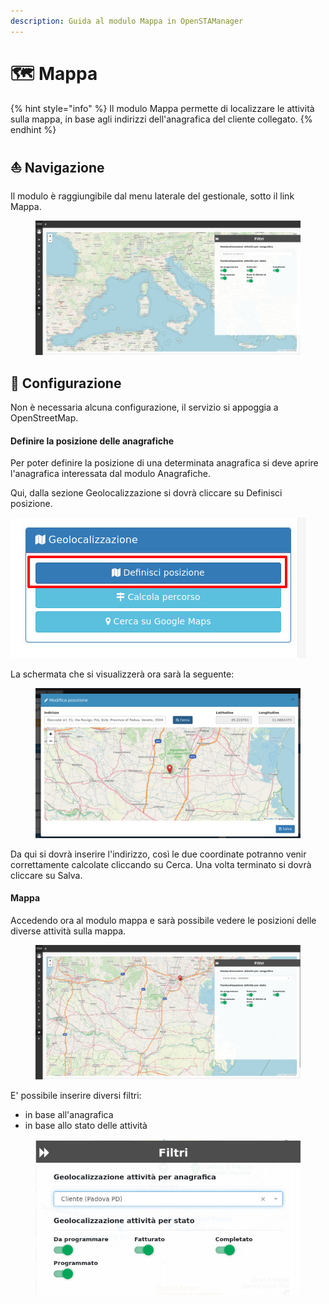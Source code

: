 ```yaml
---
description: Guida al modulo Mappa in OpenSTAManager
---
```


# 🗺️ Mappa

{% hint style="info" %}
Il modulo Mappa permette di localizzare le attività sulla mappa, in base agli indirizzi dell'anagrafica del cliente collegato.
{% endhint %}

## ⛵  Navigazione

Il modulo è raggiungibile dal menu laterale del gestionale, sotto il link Mappa.

<figure><img src="../../.gitbook/assets/immagine (270).png" alt=""><figcaption></figcaption></figure>

## 🔧 Configurazione

Non è necessaria alcuna configurazione, il servizio si appoggia a OpenStreetMap.

#### &#x20;Definire la posizione delle anagrafiche

Per poter definire la posizione di una determinata anagrafica si deve aprire l'anagrafica interessata dal modulo Anagrafiche.

Qui, dalla sezione Geolocalizzazione si dovrà cliccare su Definisci posizione.

&#x20;                                                            <img src="../../.gitbook/assets/immagine (718).png" alt="" data-size="original">

La schermata che si visualizzerà ora sarà la seguente:

<figure><img src="../../.gitbook/assets/immagine (271).png" alt=""><figcaption></figcaption></figure>

Da qui si dovrà inserire l'indirizzo, così le due coordinate potranno venir correttamente calcolate cliccando su Cerca. Una volta terminato si dovrà cliccare su Salva.

#### Mappa

Accedendo ora al modulo mappa e sarà possibile vedere le posizioni delle diverse attività sulla mappa.

<figure><img src="../../.gitbook/assets/immagine (932).png" alt=""><figcaption></figcaption></figure>

E' possibile inserire diversi filtri:

* in base all'anagrafica
* in base allo stato delle attività

<figure><img src="../../.gitbook/assets/immagine (416).png" alt=""><figcaption></figcaption></figure>

